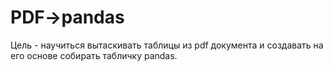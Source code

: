 # PDF->pandas

Цель - научиться вытаскивать таблицы из pdf документа и создавать на его основе собирать табличку pandas.
